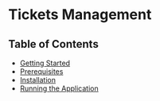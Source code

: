 # Tickets Management

## Table of Contents
- [Getting Started](#getting-started)
- [Prerequisites](#prerequisites)
- [Installation](#installation)
- [Running the Application](#running-the-application)
